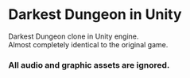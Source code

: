 # Darkest Dungeon in Unity
Darkest Dungeon clone in Unity engine.  
Almost completely identical to the original game.  
### All audio and graphic assets are ignored.
